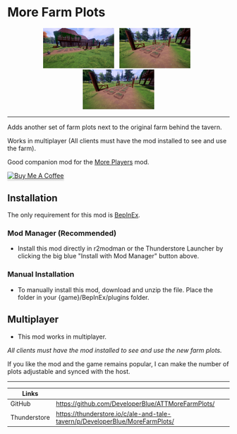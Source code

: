 # More Farm Plots

<p align="center">
  <img alt="shot from the second floor looking down" src="https://raw.githubusercontent.com/DeveloperBlue/ATTMoreFarmPlots/refs/heads/main/previews/1.jpg" width="32%">
&nbsp;
  <img alt="shot from the base of the stairs looking up" src="https://raw.githubusercontent.com/DeveloperBlue/ATTMoreFarmPlots/refs/heads/main/previews/2.jpg" width="32%">
  &nbsp;
  <img alt="shot from the base of the stairs looking up" src="https://raw.githubusercontent.com/DeveloperBlue/ATTMoreFarmPlots/refs/heads/main/previews/2.jpg" width="32%">
</p>

----

Adds another set of farm plots next to the original farm behind the tavern.

Works in multiplayer (All clients must have the mod installed to see and use the farm).

Good companion mod for the [More Players](https://thunderstore.io/c/ale-and-tale-tavern/p/DeveloperBlue/MorePlayers/) mod.

<p align="left">
    <a href="https://buymeacoffee.com/michaelrooplall" target="_blank"><img src="https://www.buymeacoffee.com/assets/img/custom_images/orange_img.png" alt="Buy Me A Coffee" style="height: 41px !important;width: 174px !important;box-shadow: 0px 3px 2px 0px rgba(190, 190, 190, 0.5) !important;-webkit-box-shadow: 0px 3px 2px 0px rgba(190, 190, 190, 0.5) !important;" ></a>
</p>

## Installation

The only requirement for this mod is [BepInEx](https://thunderstore.io/c/ale-and-tale-tavern/p/BepInEx/BepInExPack/).

### Mod Manager (Recommended)

- Install this mod directly in r2modman or the Thunderstore Launcher by clicking the big blue "Install with Mod Manager" button above.

### Manual Installation

- To manually install this mod, download and unzip the file. Place the folder in your {game}/BepInEx/plugins folder.

## Multiplayer
- This mod works in multiplayer. 

*All clients must have the mod installed to see and use the new farm plots.*

If you like the mod and the game remains popular, I can make the number of plots adjustable and synced with the host.

----

| Links    |  |
| -------- | ------- |
| GitHub  | https://github.com/DeveloperBlue/ATTMoreFarmPlots/ |
| Thunderstore | https://thunderstore.io/c/ale-and-tale-tavern/p/DeveloperBlue/MoreFarmPlots/ |
